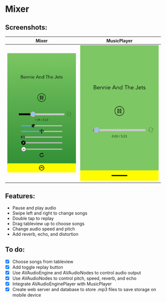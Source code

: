 # Mixer

## Screenshots:
Mixer                         |  MusicPlayer
:----------------------------:|:-------------------------:
![mixer screenshot](/images/screenshot1.jpg)  |  ![musicplayer screenshot](/images/screenshot.jpg)

## Features:
- Pause and play audio
- Swipe left and right to change songs
- Double tap to replay
- Drag tableview up to choose songs
- Change audio speed and pitch
- Add reverb, echo, and distortion

## To do:
- [x] Choose songs from tableview
- [x] Add toggle replay button
- [X] Use AVAudioEngine and AVAudioNodes to control audio output
- [X] Use AVAudioNodes to control pitch, speed, reverb, and echo
- [X] Integrate AVAudioEnginePlayer with MusicPlayer
- [x] Create web server and database to store .mp3 files to save storage on mobile device
